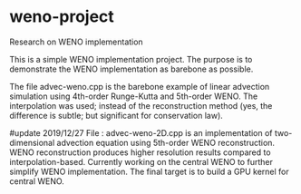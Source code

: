 # weno-project
Research on WENO implementation

This is a simple WENO implementation project. The purpose is to demonstrate the WENO implementation as barebone as
possible.

The file advec-weno.cpp is the barebone example of linear advection simulation
using 4th-order Runge-Kutta and 5th-order WENO. The interpolation was used;
instead of the reconstruction method (yes, the difference is subtle; but
significant for conservation law). 

#update 2019/12/27
File : advec-weno-2D.cpp is an implementation of two-dimensional advection equation using
5th-order WENO reconstruction. WENO reconstruction produces higher resolution results compared
to interpolation-based. Currently working on the central WENO to further simplify WENO
implementation. The final target is to build a GPU kernel for central WENO.
